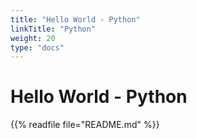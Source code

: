 ```yaml
---
title: "Hello World - Python"
linkTitle: "Python"
weight: 20
type: "docs"
---
```


# Hello World - Python

{{% readfile file="README.md" %}}
